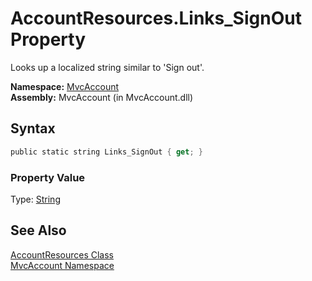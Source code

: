 AccountResources.Links_SignOut Property
=======================================
Looks up a localized string similar to 'Sign out'.

**Namespace:** [MvcAccount][1]  
**Assembly:** MvcAccount (in MvcAccount.dll)

Syntax
------

```csharp
public static string Links_SignOut { get; }
```

### Property Value
Type: [String][2]

See Also
--------
[AccountResources Class][3]  
[MvcAccount Namespace][1]  

[1]: ../README.md
[2]: http://msdn.microsoft.com/en-us/library/s1wwdcbf
[3]: README.md